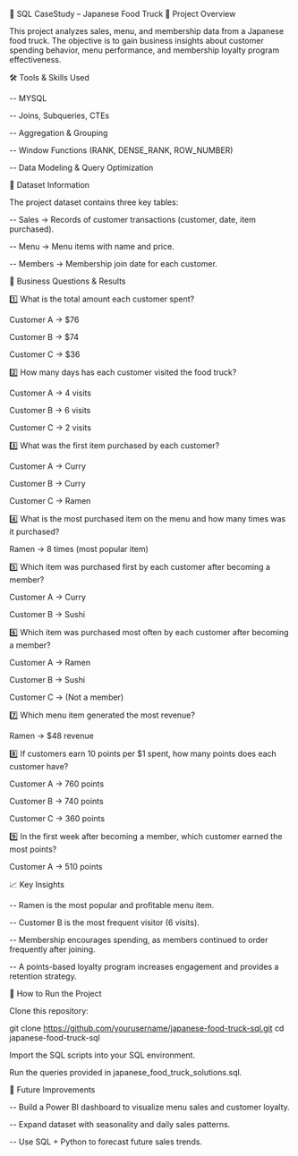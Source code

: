 🍣 SQL CaseStudy – Japanese Food Truck
📌 Project Overview

This project analyzes sales, menu, and membership data from a Japanese food truck. The objective is to gain business insights about customer spending behavior, menu performance, and membership loyalty program effectiveness.

🛠 Tools & Skills Used

-- MYSQL

-- Joins, Subqueries, CTEs

-- Aggregation & Grouping

-- Window Functions (RANK, DENSE_RANK, ROW_NUMBER)

-- Data Modeling & Query Optimization

📂 Dataset Information

The project dataset contains three key tables:

-- Sales → Records of customer transactions (customer, date, item purchased).

-- Menu → Menu items with name and price.

-- Members → Membership join date for each customer.

🔑 Business Questions & Results

1️⃣ What is the total amount each customer spent?

Customer A → $76

Customer B → $74

Customer C → $36

2️⃣ How many days has each customer visited the food truck?

Customer A → 4 visits

Customer B → 6 visits

Customer C → 2 visits

3️⃣ What was the first item purchased by each customer?

Customer A → Curry

Customer B → Curry

Customer C → Ramen

4️⃣ What is the most purchased item on the menu and how many times was it purchased?

Ramen → 8 times (most popular item)

5️⃣ Which item was purchased first by each customer after becoming a member?

Customer A → Curry

Customer B → Sushi

6️⃣ Which item was purchased most often by each customer after becoming a member?

Customer A → Ramen

Customer B → Sushi

Customer C → (Not a member)

7️⃣ Which menu item generated the most revenue?

Ramen → $48 revenue

8️⃣ If customers earn 10 points per $1 spent, how many points does each customer have?

Customer A → 760 points

Customer B → 740 points

Customer C → 360 points

9️⃣ In the first week after becoming a member, which customer earned the most points?

Customer A → 510 points

📈 Key Insights

-- Ramen is the most popular and profitable menu item.

-- Customer B is the most frequent visitor (6 visits).

-- Membership encourages spending, as members continued to order frequently after joining.

-- A points-based loyalty program increases engagement and provides a retention strategy.

🚀 How to Run the Project

Clone this repository:

git clone https://github.com/yourusername/japanese-food-truck-sql.git
cd japanese-food-truck-sql


Import the SQL scripts into your SQL environment.

Run the queries provided in japanese_food_truck_solutions.sql.

📌 Future Improvements

-- Build a Power BI dashboard to visualize menu sales and customer loyalty.

-- Expand dataset with seasonality and daily sales patterns.

-- Use SQL + Python to forecast future sales trends.
